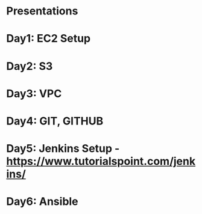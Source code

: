 # Presentations

# Day1: EC2 Setup
# Day2: S3
# Day3: VPC
# Day4: GIT, GITHUB 
# Day5: Jenkins Setup - https://www.tutorialspoint.com/jenkins/
# Day6: Ansible

